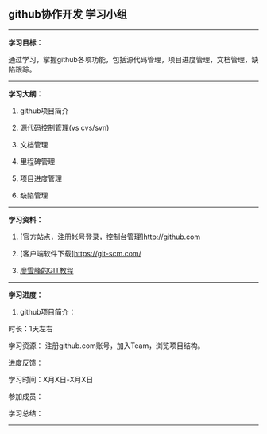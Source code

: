 ## github协作开发 学习小组


***

**学习目标：**

通过学习，掌握github各项功能，包括源代码管理，项目进度管理，文档管理，缺陷跟踪。

***

**学习大纲：**

1. github项目简介

2. 源代码控制管理(vs cvs/svn)

3. 文档管理

4. 里程碑管理

5. 项目进度管理

6. 缺陷管理


***

**学习资料：**

1. [官方站点，注册帐号登录，控制台管理]http://github.com

2. [客户端软件下载]https://git-scm.com/

3. [廖雪峰的GIT教程](http://www.liaoxuefeng.com/wiki/0013739516305929606dd18361248578c67b8067c8c017b000)


***

**学习进度：**

1. github项目简介：

时长：1天左右

学习资源： 注册github.com账号，加入Team，浏览项目结构。


进度反馈：

学习时间：X月X日-X月X日

参加成员：

学习总结：




***

